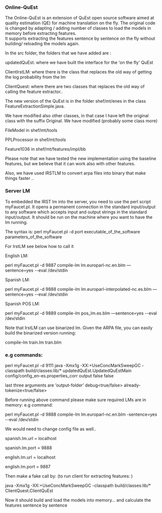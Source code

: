 ### Online-QuEst ###

The Online-QuEst is an extension of QuEst open source software  aimed at quality estimation (QE) for machine translation on the fly. 
The original code is changed by adapting / adding number of classes to load the models in memory before extracting features.  
It supports extracting the features sentence by sentence on the fly without building/ reloading the models again.   

In the src folder, the folders that we have added are :

updatedQuEst: where we have built the interface for the 'on the fly' QuEst

ClientIrstLM: where there is the class that replaces the old way of getting the log probability from the lm

ClientQuest: where there are two classes that replaces the old way of calling the feature extractor.. 

The new version of the QuEst is in the folder shef/mt/enes in the class FeatureExtractionSimple.java.

We have modified also other classes, in that case I have left the original class with the suffix Original. We have modified (probably some class more)

FileModel in shef/mt/tools

PPLProcessor in shef/mt/tools

Feature1036 in shef/mt/features/impl/bb

Please note that we have tested the new implementation using the baseline features, but we believe that it can work also with other features.

Also, we have used IRSTLM to convert arpa files into binary that make things faster ..  

### Server LM ###
To embedded the IRST lm into the server, you need to use the perl script myFaucet.pl. It opens a permanent connection in the standard input/output to any software which accepts input and output strings in the standard input/output. It should be run on the machine where you want to have the lm running.

The syntax is:
perl myFaucet.pl -d port executable_of_the_software parameters_of_the_software

For IrstLM see below how to call it

English LM:

perl myFaucet.pl -d 9887 compile-lm lm.europarl-nc.en.blm —sentence=yes --eval /dev/stdin

Spanish LM:

perl myFaucet.pl -d 9888 compile-lm lm.europarl-interpolated-nc.es.blm —sentence=yes --eval /dev/stdin

Spanish POS LM:

perl myFaucet.pl -d 9889 compile-lm pos_lm.es.blm —sentence=yes --eval /dev/stdin

Note that IrstLM can use binarized lm. Given the ARPA file, you can easily build the binarized version running:

compile-lm train.lm tran.blm



### e.g commands: ###


perl myFaucet.pl -d 9111 java -Xmx1g -XX:+UseConcMarkSweepGC -classpath build/classes:lib/* updatedQuEst.UpdatedQuEstMain  config/config_en-es.properties_corr output false false

last three arguments are ‘output-folder’ debug<true/false> already-tokenize<true/false>  

Before running above command please make sure required LMs are in memory:
e.g command:

perl myFaucet.pl -d 9888 compile-lm lm.europarl-nc.en.blm -sentence=yes --eval /dev/stdin


We would need to change config file as well.. 

spanish.lm.url							= localhost

spanish.lm.port							= 9888

english.lm.url							= localhost

english.lm.port							= 9887

Then make a fake call by: (to run client for extracting features: )

java -Xmx1g -XX:+UseConcMarkSweepGC -classpath build/classes:lib/* ClientQuest.ClientQuEst

Now it should build and load the models into memory… and calculate the features sentence by sentence


